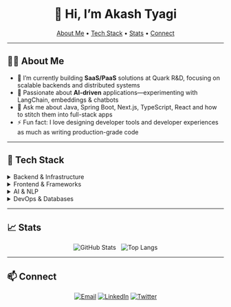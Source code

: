 <!--
**whoakashtyagi/whoakashtyagi** is a ✨ _special_ ✨ repository because its `README.md` appears on your GitHub profile.
-->

<h1 align="center">👋 Hi, I’m Akash Tyagi</h1>
<p align="center">
  <a href="#about-me">About Me</a> •
  <a href="#🚀-tech-stack">Tech Stack</a> •
  <a href="#📈-stats">Stats</a> •
  <a href="#📫-connect">Connect</a>
</p>

---

## 👨‍💻 About Me
- 🔭 I’m currently building **SaaS/PaaS** solutions at Quark R&D, focusing on scalable backends and distributed systems  
- 🌱 Passionate about **AI-driven** applications—experimenting with LangChain, embeddings & chatbots  
- 💬 Ask me about Java, Spring Boot, Next.js, TypeScript, React and how to stitch them into full-stack apps  
- ⚡ Fun fact: I love designing developer tools and developer experiences as much as writing production-grade code  

---

## 🚀 Tech Stack

<details>
  <summary>Backend & Infrastructure</summary>
  <p>
    <a href="https://www.java.com/"><img alt="Java" src="https://img.shields.io/badge/Java-ED8B00?logo=java&logoColor=white" /></a>
    <a href="https://spring.io/"><img alt="Spring Boot" src="https://img.shields.io/badge/Spring_Boot-6DB33F?logo=spring-boot&logoColor=white" /></a>
    <a href="https://nodejs.org/"><img alt="Node.js" src="https://img.shields.io/badge/Node.js-339933?logo=node.js&logoColor=white" /></a>
  </p>
</details>

<details>
  <summary>Frontend & Frameworks</summary>
  <p>
    <a href="https://nextjs.org/"><img alt="Next.js" src="https://img.shields.io/badge/Next.js-000000?logo=next.js&logoColor=white" /></a>
    <a href="https://reactjs.org/"><img alt="React" src="https://img.shields.io/badge/React-20232A?logo=react&logoColor=61DAFB" /></a>
    <a href="https://www.typescriptlang.org/"><img alt="TypeScript" src="https://img.shields.io/badge/TypeScript-3178C6?logo=typescript&logoColor=white" /></a>
  </p>
</details>

<details>
  <summary>AI & NLP</summary>
  <p>
    <a href="https://github.com/hwchase17/langchain"><img alt="LangChain" src="https://img.shields.io/badge/LangChain-000000?logo=python&logoColor=white" /></a>
    <a href="https://openai.com/"><img alt="OpenAI" src="https://img.shields.io/badge/OpenAI-412991?logo=openai&logoColor=white" /></a>
  </p>
</details>

<details>
  <summary>DevOps & Databases</summary>
  <p>
    <a href="https://www.docker.com/"><img alt="Docker" src="https://img.shields.io/badge/Docker-2496ED?logo=docker&logoColor=white" /></a>
    <a href="https://kubernetes.io/"><img alt="Kubernetes" src="https://img.shields.io/badge/Kubernetes-326CE5?logo=kubernetes&logoColor=white" /></a>
    <a href="https://www.postgresql.org/"><img alt="PostgreSQL" src="https://img.shields.io/badge/PostgreSQL-4169E1?logo=postgresql&logoColor=white" /></a>
  </p>
</details>

---

## 📈 Stats

<p align="center">
  <img alt="GitHub Stats" src="https://github-readme-stats.vercel.app/api?username=farmanzaidi&show_icons=true&theme=default" />
  &nbsp;
  <img alt="Top Langs" src="https://github-readme-stats.vercel.app/api/top-langs/?username=farmanzaidi&layout=compact&theme=default" />
</p>

---

## 📫 Connect

<p align="center">
  <a href="mailto:farmanzaidi@prapper.com"><img alt="Email" src="https://img.shields.io/badge/Email-D14836?logo=gmail&logoColor=white" /></a>
  <a href="https://www.linkedin.com/in/farmanzaidi"><img alt="LinkedIn" src="https://img.shields.io/badge/LinkedIn-0A66C2?logo=linkedin&logoColor=white" /></a>
  <a href="https://twitter.com/yourhandle"><img alt="Twitter" src="https://img.shields.io/badge/Twitter-1DA1F2?logo=twitter&logoColor=white" /></a>
</p>

